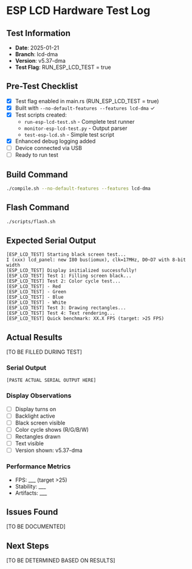 # ESP LCD Hardware Test Log

## Test Information
- **Date**: 2025-01-21
- **Branch**: lcd-dma
- **Version**: v5.37-dma
- **Test Flag**: RUN_ESP_LCD_TEST = true

## Pre-Test Checklist
- [x] Test flag enabled in main.rs (RUN_ESP_LCD_TEST = true)
- [x] Built with `--no-default-features --features lcd-dma` ✓
- [x] Test scripts created:
  - `run-esp-lcd-test.sh` - Complete test runner
  - `monitor-esp-lcd-test.py` - Output parser
  - `test-esp-lcd.sh` - Simple test script
- [x] Enhanced debug logging added
- [ ] Device connected via USB
- [ ] Ready to run test

## Build Command
```bash
./compile.sh --no-default-features --features lcd-dma
```

## Flash Command
```bash
./scripts/flash.sh
```

## Expected Serial Output
```
[ESP_LCD_TEST] Starting black screen test...
I (xxx) lcd_panel: new I80 bus(iomux), clk=17MHz, D0~D7 with 8-bit width
[ESP_LCD_TEST] Display initialized successfully!
[ESP_LCD_TEST] Test 1: Filling screen black...
[ESP_LCD_TEST] Test 2: Color cycle test...
[ESP_LCD_TEST] - Red
[ESP_LCD_TEST] - Green
[ESP_LCD_TEST] - Blue
[ESP_LCD_TEST] - White
[ESP_LCD_TEST] Test 3: Drawing rectangles...
[ESP_LCD_TEST] Test 4: Text rendering...
[ESP_LCD_TEST] Quick benchmark: XX.X FPS (target: >25 FPS)
```

## Actual Results
[TO BE FILLED DURING TEST]

### Serial Output
```
[PASTE ACTUAL SERIAL OUTPUT HERE]
```

### Display Observations
- [ ] Display turns on
- [ ] Backlight active
- [ ] Black screen visible
- [ ] Color cycle shows (R/G/B/W)
- [ ] Rectangles drawn
- [ ] Text visible
- [ ] Version shown: v5.37-dma

### Performance Metrics
- FPS: ___ (target >25)
- Stability: ___
- Artifacts: ___

## Issues Found
[TO BE DOCUMENTED]

## Next Steps
[TO BE DETERMINED BASED ON RESULTS]